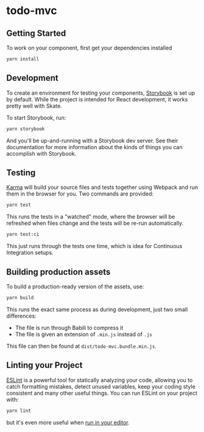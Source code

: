 # todo-mvc

## Getting Started

To work on your component, first get your dependencies installed

```bash
yarn install
```

## Development

To create an environment for testing your components, [Storybook][storybook] is set up by default. While the project is intended for React development, it works pretty well with Skate.

To start Storybook, run:

```bash
yarn storybook
```

And you'll be up-and-running with a Storybook dev server. See their documentation for more information about the kinds of things you can accomplish with Storybook.

## Testing

[Karma][karma] will build your source files and tests together using Webpack and run them in the browser for you. Two commands are provided:

```bash
yarn test
```

This runs the tests in a "watched" mode, where the browser will be refreshed when files change and the tests will be re-run automatically.

```bash
yarn test:ci
```

This just runs through the tests one time, which is idea for Continuous Integration setups.


## Building production assets

To build a production-ready version of the assets, use:

```bash
yarn build
```

This runs the exact same process as during development, just two small differences:

- The file is run through Babili to compress it
- The file is given an extension of `.min.js` instead of `.js`

This file can then be found at `dist/todo-mvc.bundle.min.js`.

## Linting your Project

[ESLint][eslint] is a powerful tool for statically analyzing your code, allowing you to catch formatting mistakes, detect unused variables, keep your coding style consistent and many other useful things. You can run ESLint on your project with:

```bash
yarn lint
```

but it's even more useful when [run in your editor][eslint-integrations].

[storybook]: https://storybook.js.org/
[eslint]: http://eslint.org/
[eslint-integrations]: http://eslint.org/docs/user-guide/integrations
[karma]: http://karma-runner.github.io/
